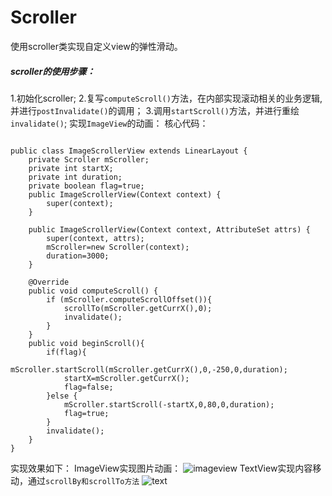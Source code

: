 # Scroller
使用scroller类实现自定义view的弹性滑动。
##### scroller的使用步骤：
1.初始化scroller;
2.复写<code>computeScroll()</code>方法，在内部实现滚动相关的业务逻辑,并进行<code>postInvalidate()</code>的调用；
3.调用<code>startScroll()</code>方法，并进行重绘<code>invalidate()</code>;
实现<code>ImageView</code>的动画：
核心代码：
<pre><code>
public class ImageScrollerView extends LinearLayout {
    private Scroller mScroller;
    private int startX;
    private int duration;
    private boolean flag=true;
    public ImageScrollerView(Context context) {
        super(context);
    }

    public ImageScrollerView(Context context, AttributeSet attrs) {
        super(context, attrs);
        mScroller=new Scroller(context);
        duration=3000;
    }

    @Override
    public void computeScroll() {
        if (mScroller.computeScrollOffset()){
            scrollTo(mScroller.getCurrX(),0);
            invalidate();
        }
    }
    public void beginScroll(){
        if(flag){
            mScroller.startScroll(mScroller.getCurrX(),0,-250,0,duration);
            startX=mScroller.getCurrX();
            flag=false;
        }else {
            mScroller.startScroll(-startX,0,80,0,duration);
            flag=true;
        }
        invalidate();
    }
}
</code></pre>
实现效果如下：
ImageView实现图片动画：
![imageview](https://github.com/sunshinewei/Scroller/tree/master/images/scrollerImage.gif)
TextView实现内容移动，通过<code>scrollBy和scrollTo方法</code>
![text](https://github.com/sunshinewei/Scroller/tree/master/images/scroller.gif)